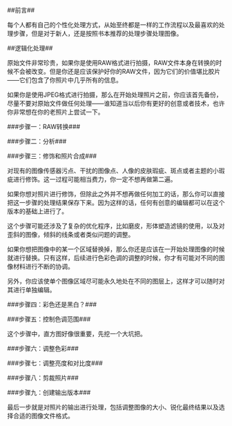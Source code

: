 ##前言##

每个人都有自己的个性化处理方式，从始至终都是一样的工作流程以及最喜欢的处理步骤，但是对于新人，还是按照书本推荐的处理步骤处理图像。

##逻辑化处理##

原始文件非常珍贵，如果你是使用RAW格式进行拍摄，RAW文件本身在转换的时候不会被改变。但是你还是应该保护好你的RAW文件，因为它们的价值堪比胶片——它们包含了你照片中几乎所有的信息。

如果你是使用JPEG格式进行拍摄，那么在开始处理照片之前，你应该首先备份，尽量不要对原始文件做任何处理——谁知道当以后你有更好的创意或者技术，也许你非常想在你的老照片上尝试一下。

###步骤一：RAW转换###

###步骤二：分析###

###步骤三：修饰和照片合成###

对现有的图像传感器污点、干扰的图像点、人像的皮肤瑕疵、斑点或者主题的小瑕疵进行修饰。这一过程可能相当费力，你一定不想再做第二遍。

如果你想对照片进行修饰，但除此之外并不想再做任何加工的话，那么你可以直接把这一步骤的处理结果保存下来。因为这样的话，任何有创意的编辑都可以在这个版本的基础上进行了。

这个步骤可能还涉及了复杂的优化程序，比如磨皮，形体塑造滤镜的使用，以及对歪斜的图像，倾斜的线条或者类似问题的调整。

如果你想把图像中的某一个区域替换掉，那么你还是应该在一开始处理图像的时候就进行替换。只有这样，后续进行色彩色调的调整的时候，你才有可能对不同的图像材料进行不断的协调。

另外，你应该使单个图像区域尽可能永久地处在不同的图层上，这样才可以随时对其进行单独编辑。

###步骤四：彩色还是黑白？###

###步骤五：控制色调范围###

这个步骤中，直方图好像很重要，先挖一个大坑把。

###步骤六：调整色彩###

###步骤七：调整亮度和对比度###

###步骤八：剪裁照片###

###步骤九：创建输出版本###

最后一步就是对照片的输出进行处理，包括调整图像的大小、锐化最终结果以及选择合适的图像文件格式。
